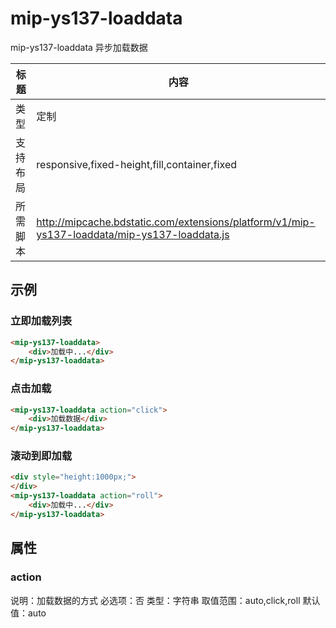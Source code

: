 # mip-ys137-loaddata

mip-ys137-loaddata 异步加载数据

标题|内容
----|----
类型|定制
支持布局|responsive,fixed-height,fill,container,fixed
所需脚本|http://mipcache.bdstatic.com/extensions/platform/v1/mip-ys137-loaddata/mip-ys137-loaddata.js

## 示例

### 立即加载列表
```html
<mip-ys137-loaddata>
	<div>加载中...</div>
</mip-ys137-loaddata>
```
### 点击加载
```html
<mip-ys137-loaddata action="click">
	<div>加载数据</div>
</mip-ys137-loaddata>
```
### 滚动到即加载
```html
<div style="height:1000px;">
</div>
<mip-ys137-loaddata action="roll">
	<div>加载中...</div>
</mip-ys137-loaddata>
```



## 属性

### action

说明：加载数据的方式
必选项：否
类型：字符串
取值范围：auto,click,roll
默认值：auto